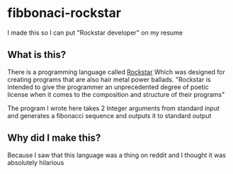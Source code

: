# fibbonaci-rockstar
I made this so I can put "Rockstar developer" on my resume

## What is this?
There is a programming language called [Rockstar](https://codewithrockstar.com/)
Which was designed for creating programs that are also hair metal power ballads.
"Rockstar is intended to give the programmer an unprecedented degree of poetic license when it comes to the composition and structure of their programs"

The program I wrote here takes 2 Integer arguments from standard input and generates a fibonacci sequence and outputs it to standard output

## Why did I make this?
Because I saw that this language was a thing on reddit and I thought it was absolutely hilarious
